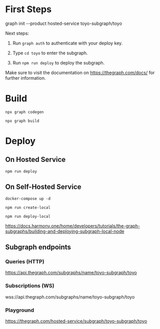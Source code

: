 # First Steps

graph init --product hosted-service toyo-subgraph/toyo

Next steps:

  1. Run `graph auth` to authenticate with your deploy key.

  2. Type `cd toyo` to enter the subgraph.

  3. Run `npm run deploy` to deploy the subgraph.

Make sure to visit the documentation on https://thegraph.com/docs/ for further information.

# Build

`npx graph codegen`

`npx graph build`

# Deploy

## On Hosted Service

`npm run deploy`

## On Self-Hosted Service

`docker-compose up -d`

`npm run create-local`

`npm run deploy-local`

https://docs.harmony.one/home/developers/tutorials/the-graph-subgraphs/building-and-deploying-subgraph-local-node

## Subgraph endpoints

### Queries (HTTP)

https://api.thegraph.com/subgraphs/name/toyo-subgraph/toyo

### Subscriptions (WS)

wss://api.thegraph.com/subgraphs/name/toyo-subgraph/toyo

### Playground

https://thegraph.com/hosted-service/subgraph/toyo-subgraph/toyo